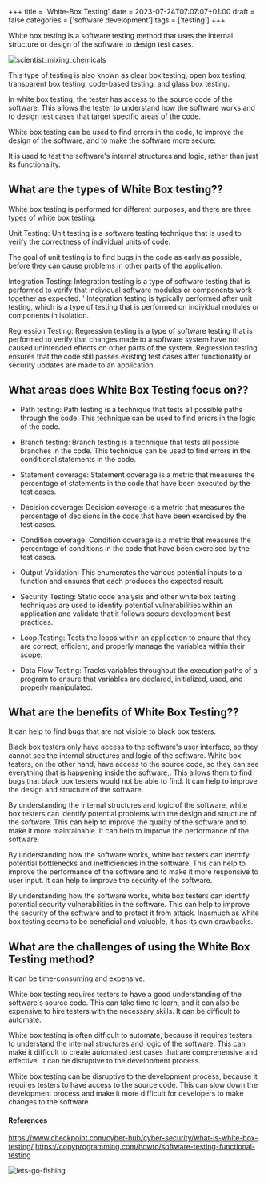 +++
title = 'White-Box Testing'
date = 2023-07-24T07:07:07+01:00
draft = false
categories = ['software development'] 
tags = ['testing']
+++

White box testing is a software testing method that uses the internal structure or design of the software to design test cases. 

<!--more-->

![scientist_mixing_chemicals](https://th.bing.com/th/id/R.597a9531752c6488901d6d378761ff61?rik=6C%2fhfcx3rpOimw&riu=http%3a%2f%2fgreatelmwoodsciencefair.weebly.com%2fuploads%2f1%2f1%2f3%2f1%2f11316302%2f106919085.gif%3f176&ehk=iTnhBSxqbeABwBkoVNh5hheu6CO%2b72750pX49NYSK8w%3d&risl=&pid=ImgRaw&r=0 "mixing and testing stuff")

This type of testing is also known as clear box testing, open box testing, transparent box testing, code-based testing, and glass box testing.

In white box testing, the tester has access to the source code of the software. This allows the tester to understand how the software works and to design test cases that target specific areas of the code.

White box testing can be used to find errors in the code, to improve the design of the software, and to make the software more secure.

It is used to test the software's internal structures and logic, rather than just its functionality.

## What are the types of White Box testing??

White box testing is performed for different purposes, and there are three types of white box testing:

Unit Testing: Unit testing is a software testing technique that is used to verify the correctness of individual units of code.

The goal of unit testing is to find bugs in the code as early as possible, before they can cause problems in other parts of the application.

Integration Testing: Integration testing is a type of software testing that is performed to verify that individual software modules or components work together as expected. '
Integration testing is typically performed after unit testing, which is a type of testing that is performed on individual modules or components in isolation.

Regression Testing: Regression testing is a type of software testing that is performed to verify that changes made to a software system have not caused unintended effects on other parts of the system.
Regression testing ensures that the code still passes existing test cases after functionality or security updates are made to an application.

## What areas does White Box Testing focus on??

- Path testing: Path testing is a technique that tests all possible paths through the code. This technique can be used to find errors in the logic of the code.

- Branch testing: Branch testing is a technique that tests all possible branches in the code. This technique can be used to find errors in the conditional statements in the code.

- Statement coverage: Statement coverage is a metric that measures the percentage of statements in the code that have been executed by the test cases.

- Decision coverage: Decision coverage is a metric that measures the percentage of decisions in the code that have been exercised by the test cases.

- Condition coverage: Condition coverage is a metric that measures the percentage of conditions in the code that have been exercised by the test cases.

- Output Validation: This enumerates the various potential inputs to a function and ensures that each produces the expected result.

- Security Testing: Static code analysis and other white box testing techniques are used to identify potential vulnerabilities within an application and validate that it follows secure development best practices.

- Loop Testing: Tests the loops within an application to ensure that they are correct, efficient, and properly manage the variables within their scope.

- Data Flow Testing: Tracks variables throughout the execution paths of a program to ensure that variables are declared, initialized, used, and properly manipulated.

## What are the benefits of White Box Testing??

It can help to find bugs that are not visible to black box testers.

Black box testers only have access to the software's user interface, so they cannot see the internal structures and logic of the software.
White box testers, on the other hand, have access to the source code, so they can see everything that is happening inside the software,.
This allows them to find bugs that black box testers would not be able to find.
It can help to improve the design and structure of the software.

By understanding the internal structures and logic of the software, white box testers can identify potential problems with the design and structure of the software.
This can help to improve the quality of the software and to make it more maintainable.
It can help to improve the performance of the software.

By understanding how the software works, white box testers can identify potential bottlenecks and inefficiencies in the software.
This can help to improve the performance of the software and to make it more responsive to user input.
It can help to improve the security of the software.

By understanding how the software works, white box testers can identify potential security vulnerabilities in the software.
This can help to improve the security of the software and to protect it from attack.
Inasmuch as white box testing seems to be beneficial and valuable, it has its own drawbacks.

## What are the challenges of using the White Box Testing method?

It can be time-consuming and expensive.

White box testing requires testers to have a good understanding of the software's source code.
This can take time to learn, and it can also be expensive to hire testers with the necessary skills.
It can be difficult to automate.

White box testing is often difficult to automate, because it requires testers to understand the internal structures and logic of the software.
This can make it difficult to create automated test cases that are comprehensive and effective.
It can be disruptive to the development process.

White box testing can be disruptive to the development process, because it requires testers to have access to the source code.
This can slow down the development process and make it more difficult for developers to make changes to the software.

#### References

https://www.checkpoint.com/cyber-hub/cyber-security/what-is-white-box-testing/
https://copyprogramming.com/howto/software-testing-functional-testing

![lets-go-fishing](https://th.bing.com/th/id/R.a801c5e00d5fb915e939a5c30385b941?rik=7ygoHJl4WuKeJQ&riu=http%3a%2f%2fwww.animatedimages.org%2fdata%2fmedia%2f157%2fanimated-fishing-image-0131.gif&ehk=rQq%2bd2QDkwjFPyX1hPoyHfP%2bFC7iis9SSANWH6%2bO9dk%3d&risl=&pid=ImgRaw&r=0)
